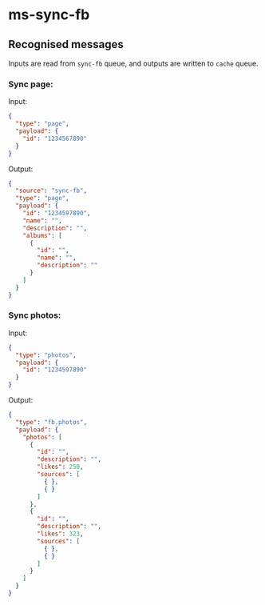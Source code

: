 # ms-sync-fb

## Recognised messages

Inputs are read from `sync-fb` queue, and outputs are written to `cache` queue.

### Sync page:

Input:
```json
{
  "type": "page",
  "payload": {
    "id": "1234567890"
  }
}
```

Output:
```json
{
  "source": "sync-fb",
  "type": "page",
  "payload": {
    "id": "1234597890",
    "name": "",
    "description": "",
    "albums": [
      {
        "id": "",
        "name": "",
        "description": ""
      }
    ]
  }
}
```

### Sync photos:

Input:
```json
{
  "type": "photos",
  "payload": {
    "id": "1234597890"
  }
}
```

Output:
```json
{
  "type": "fb.photos",
  "payload": {
    "photos": [
      {
        "id": "",
        "description": "",
        "likes": 250,
        "sources": [
          { },
          { }
        ]
      },
      {
        "id": "",
        "description": "",
        "likes": 323,
        "sources": [
          { },
          { }
        ]
      }
    ]
  }
}
```
